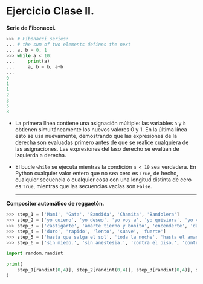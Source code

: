 # Ejercicio Clase II.

__Serie de Fibonacci.__

```python
>>> # Fibonacci series:
... # the sum of two elements defines the next
... a, b = 0, 1
>>> while a < 10:
...     print(a)
...     a, b = b, a+b
...
0
1
1
2
3
5
8
```

- La primera línea contiene una asignación múltiple: las variables `a` y `b` obtienen simultáneamente los nuevos valores 0 y 1. En la última línea esto se usa nuevamente, demostrando que las expresiones de la derecha son evaluadas primero antes de que se realice cualquiera de las asignaciones. Las expresiones del laso derecho se evalúan de izquierda a derecha.

- El bucle `while` se ejecuta mientras la condición `a < 10` sea verdadera. En Python cualquier valor entero que no sea cero es `True`, de hecho, cualquier secuencia o cualquier cosa con una longitud distinta de cero es `True`, mientras que las secuencias vacías son `False`.

  ---

__Compositor automático de reggaetón.__

```python
>>> step_1 = ['Mami', 'Gata', 'Bandida', 'Chamita', 'Bandolera']
>>> step_2 = ['yo quiero', 'yo deseo', 'yo voy a', 'yo quisiera', 'yo vengo']
>>> step_3 = ['castigarte', 'amarte tierno y bonito', 'encenderte', 'darte', 'azotarte']
>>> step_4 = ['duro', 'rapido', 'lento', 'suave', 'fuerte']
>>> step_5 = ['hasta que salga el sol', 'toda la noche', 'hasta el amanecer', 'toda la vida', 'todo el día']
>>> step_6 = ['sin miedo.', 'sin anestesia.', 'contra el piso.', 'contra la pared.', 'sin compromiso.']

import random.randint

print(
    step_1[randint(0,4)], step_2[randint(0,4)], step_3[randint(0,4)], step_4[randint(0,4)], step_5[randint(0,4)], step_6[randint(0,4)]
)
```

